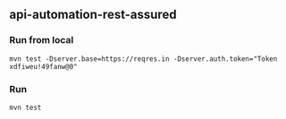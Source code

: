 ## api-automation-rest-assured

### Run from local
`mvn test -Dserver.base=https://reqres.in -Dserver.auth.token="Token xdfiweu!49fanw@0"`

### Run
`mvn test`